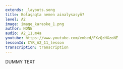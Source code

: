 ```yaml
---
extends: _layouts.song
title: Bolaşaqta nemen ainalysasyñ?
level: A2
image: image_karaoke_1.png
author: NONE
audio: A2_11.m4a
youtube: https://www.youtube.com/embed/FXzQzHXzoNE
lessonId: CYR_A2_11_lesson
transcription: transcription 
---
```

DUMMY TEXT